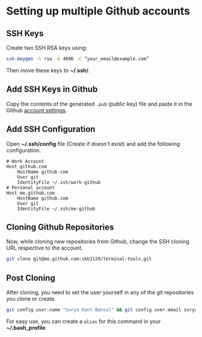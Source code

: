 # Setting up multiple Github accounts

## SSH Keys
Create two SSH RSA keys using:
```bash
ssh-keygen -t rsa -b 4096 -C “your_email@example.com”
```
Then move these keys to **~/.ssh/**.

## Add SSH Keys in Github
Copy the contents of the generated `.pub` (public key) file and paste it in the Github [account settings](https://help.github.com/en/github/authenticating-to-github/adding-a-new-ssh-key-to-your-github-account).

## Add SSH Configuration
Open **~/.ssh/config** file (Create if doesn't exist) and add the following configuration.
```
# Work Account
Host github.com
    HostName github.com
    User git
    IdentityFile ~/.ssh/work-github
# Personal account
Host me.github.com
    HostName github.com
    User git
    IdentityFile ~/.ssh/me-github
```

## Cloning Github Repositories

Now, while cloning new repositories from Github, change the SSH cloning URL respective to the account.
```bash
git clone git@me.github.com:skb1129/terminal-tools.git
```

## Post Cloning

After cloning, you need to set the user yourself in any of the git repositories you clone or create.
```bash
git config user.name "Surya Kant Bansal" && git config user.email suryakantbansal97@gmail.com
```
For easy use, you can create a `alias` for this command in your **~/.bash_profile**